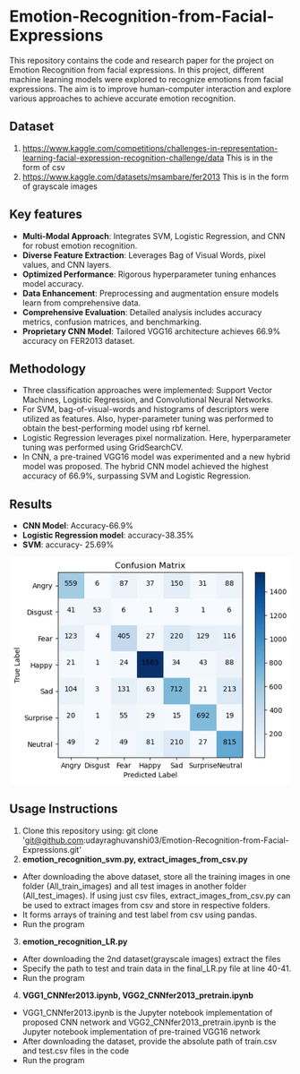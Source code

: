 # Emotion-Recognition-from-Facial-Expressions
This repository contains the code and research paper for the project on Emotion Recognition from facial expressions. In this project, different machine learning models were explored to recognize emotions from facial expressions. The aim is to improve human-computer interaction and explore various approaches to achieve accurate emotion recognition.

## Dataset
1. https://www.kaggle.com/competitions/challenges-in-representation-learning-facial-expression-recognition-challenge/data
This is in the form of csv
2. https://www.kaggle.com/datasets/msambare/fer2013
This is in the form of grayscale images

## Key features
- **Multi-Modal Approach**: Integrates SVM, Logistic Regression, and CNN for robust emotion recognition.
- **Diverse Feature Extraction**: Leverages Bag of Visual Words, pixel values, and CNN layers.
- **Optimized Performance**: Rigorous hyperparameter tuning enhances model accuracy.
- **Data Enhancement**: Preprocessing and augmentation ensure models learn from comprehensive data.
- **Comprehensive Evaluation**: Detailed analysis includes accuracy metrics, confusion matrices, and benchmarking.
- **Proprietary CNN Model**: Tailored VGG16 architecture achieves 66.9% accuracy on FER2013 dataset.

## Methodology
- Three classification approaches were implemented: Support Vector Machines, Logistic Regression, and Convolutional Neural Networks.
- For SVM, bag-of-visual-words and histograms of descriptors were utilized as features. Also, hyper-parameter tuning was performed to obtain the best-performing model using rbf kernel.
-  Logistic Regression leverages pixel normalization. Here, hyperparameter tuning was performed using GridSearchCV.
-   In CNN, a pre-trained VGG16 model was experimented and a new hybrid model was proposed. The hybrid CNN model achieved the highest accuracy of 66.9%, surpassing SVM and Logistic Regression.

## Results
- **CNN Model**: Accuracy-66.9%
- **Logistic Regression model**: accuracy-38.35%
- **SVM**: accuracy- 25.69%

![Results](Images/myVGGCM.png "Results for final proposed model")

## Usage Instructions
1. Clone this repository using: git clone 'git@github.com:udayraghuvanshi03/Emotion-Recognition-from-Facial-Expressions.git'
2. **emotion_recognition_svm.py, extract_images_from_csv.py**
- After downloading the above dataset, store all the training images in one folder (All_train_images) and all test images in another folder (All_test_images). If using just csv files, extract_images_from_csv.py can be used to extract images from csv and store in respective folders.
- It forms arrays of training and test label from csv using pandas.
- Run the program
3. **emotion_recognition_LR.py**
- After downloading the 2nd dataset(grayscale images) extract the files
- Specify the path to test and train data in the final_LR.py file at line 40-41.
- Run the program
4. **VGG1_CNNfer2013.ipynb, VGG2_CNNfer2013_pretrain.ipynb**
- VGG1_CNNfer2013.ipynb is the Jupyter notebook implementation of proposed CNN network and VGG2_CNNfer2013_pretrain.ipynb is the Jupyter notebook implementation of pre-trained VGG16 network
- After downloading the dataset, provide the absolute path of train.csv and test.csv files in the code
- Run the program

